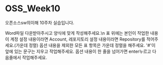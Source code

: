 # OSS_Week10
오픈소스sw의이해 10주차 실습입니다.

Word파일 다운받아주시고 양식에 맞게 작성해주세요.\n
표 위에는 본인이 작업한 내용이 계정 설정 내용이라면 Account, 레포지토리 설정 내용이라면 Repository를 적어주세요.(가운데 정렬)
옵션 내용을 제외한 모든 표 항목은 가운데 정렬을 해주세요.
'#'이 앞에 있는 문구는 지우고 작업해주세요.
옵션 내용이 한 줄을 넘어가면 enter누르고 다음줄에서 작업해주세요.

